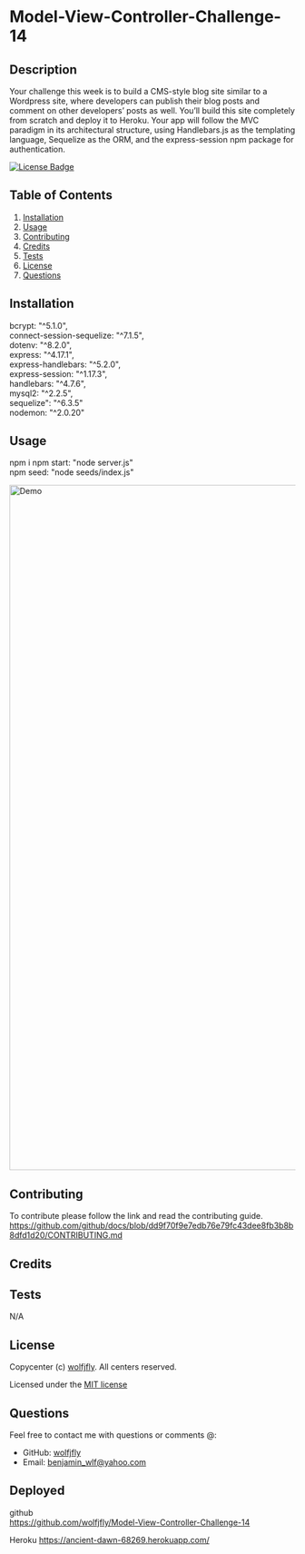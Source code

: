 # Model-View-Controller-Challenge-14
  
  ## Description
  Your challenge this week is to build a CMS-style blog site similar to a Wordpress site, where developers can publish their blog posts and comment on other             developers’ posts as well. You’ll build this site completely from scratch and deploy it to Heroku. Your app will follow the MVC paradigm in its architectural           structure, using Handlebars.js as the templating language, Sequelize as the ORM, and the express-session npm package for authentication.
  

  [![License Badge](https://img.shields.io/badge/license-MIT-success?style=plastic)](https://choosealicense.com/licenses/mit/)
  
  
  ## Table of Contents
  1. [Installation](#installation)
  2. [Usage](#usage)
  3. [Contributing](#contributing)
  4. [Credits](#credits)
  5. [Tests](#tests)
  6. [License](#license)
  7. [Questions](#questions)
  
  ## Installation
  bcrypt: "^5.1.0",   
  connect-session-sequelize: "^7.1.5",    
  dotenv: "^8.2.0",   
  express: "^4.17.1",   
  express-handlebars: "^5.2.0",   
  express-session: "^1.17.3",    
  handlebars: "^4.7.6",   
  mysql2: "^2.2.5",   
  sequelize": "^6.3.5"    
  nodemon: "^2.0.20"

  ## Usage
  npm i
  npm start: "node server.js"     
  npm seed: "node seeds/index.js"   
  
    
  
  <img width="1207" alt="Demo" src="Assets/gif.gif">

  
  ## Contributing
  To contribute please follow the link and read the contributing guide. https://github.com/github/docs/blob/dd9f70f9e7edb76e79fc43dee8fb3b8b8dfd1d20/CONTRIBUTING.md
  

  ## Credits
  
  
  
  

  ## Tests
  N/A
  

  ## License
  Copycenter (c) [wolfjfly](https://github.com/wolfjfly). All centers reserved. 
  
Licensed under the [MIT license](https://choosealicense.com/licenses/mit/)
  

  ## Questions
  Feel free to contact me with questions or comments @:
  - GitHub: [wolfjfly](https://github.com/wolfjfly)
  - Email: [benjamin_wlf@yahoo.com](mailto:benjamin_wlf@yahoo.com)
  
  ## Deployed
    
  github   
  https://github.com/wolfjfly/Model-View-Controller-Challenge-14  
  
  Heroku
  https://ancient-dawn-68269.herokuapp.com/
